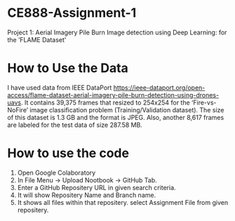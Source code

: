 # CE888-Assignment-1
Project 1: Aerial Imagery Pile Burn Image detection using Deep Learning: for the ’FLAME Dataset'

# How to Use the Data

I have used data from IEEE DataPort https://ieee-dataport.org/open-access/flame-dataset-aerial-imagery-pile-burn-detection-using-drones-uavs. It contains 39,375 frames that resized to 254x254 for the ‘Fire-vs-NoFire’ image classification problem (Training/Validation dataset). The size of this dataset is 1.3 GB and the format is JPEG. Also, another 8,617 frames are labeled for the test data of size 287.58 MB.

# How to use the code
1) Open Google Colaboratory
2) In File Menu -> Upload Nootbook -> GitHub Tab.
3) Enter a GitHub Repositery URL in given search criteria.
4) It will show Repositery Name and Branch name.
5) It shows all files within that repositery. select Assignment File from given repositery.

